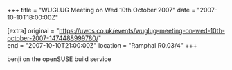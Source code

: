 +++
title = "WUGLUG Meeting on Wed 10th October 2007"
date = "2007-10-10T18:00:00Z"

[extra]
original = "https://uwcs.co.uk/events/wuglug-meeting-on-wed-10th-october-2007-1474488999780/"    
end = "2007-10-10T21:00:00Z"
location = "Ramphal R0.03/4"
+++

benji on the openSUSE build service

